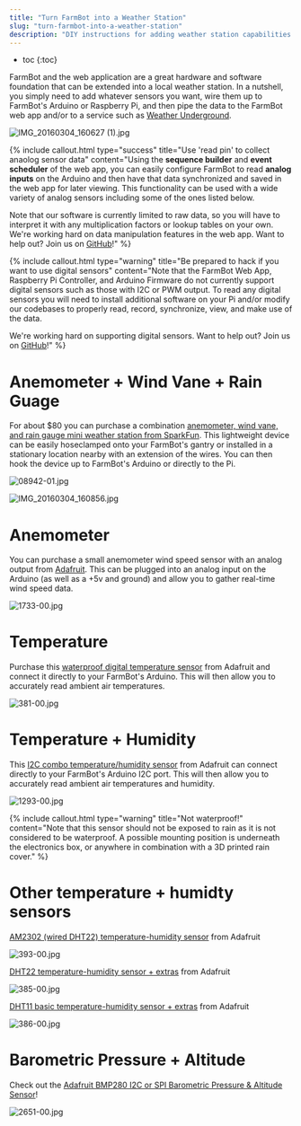 ```yaml
---
title: "Turn FarmBot into a Weather Station"
slug: "turn-farmbot-into-a-weather-station"
description: "DIY instructions for adding weather station capabilities to your FarmBot"
---
```


* toc
{:toc}

FarmBot and the web application are a great hardware and software foundation that can be extended into a local weather station. In a nutshell, you simply need to add whatever sensors you want, wire them up to FarmBot's Arduino or Raspberry Pi, and then pipe the data to the FarmBot web app and/or to a service such as [Weather Underground](https://www.wunderground.com/).

![IMG_20160304_160627 (1).jpg](_images/IMG_20160304_160627_(1).jpg)



{%
include callout.html
type="success"
title="Use 'read pin' to collect anaolog sensor data"
content="Using the **sequence builder** and **event scheduler** of the web app, you can easily configure FarmBot to read **analog inputs** on the Arduino and then have that data synchronized and saved in the web app for later viewing. This functionality can be used with a wide variety of analog sensors including some of the ones listed below.

Note that our software is currently limited to raw data, so you will have to interpret it with any multiplication factors or lookup tables on your own. We're working hard on data manipulation features in the web app. Want to help out? Join us on [GitHub](http://github.com/farmbot)!"
%}



{%
include callout.html
type="warning"
title="Be prepared to hack if you want to use digital sensors"
content="Note that the FarmBot Web App, Raspberry Pi Controller, and Arduino Firmware do not currently support digital sensors such as those with I2C or PWM output. To read any digital sensors you will need to install additional software on your Pi and/or modify our codebases to properly read, record, synchronize, view, and make use of the data.

We're working hard on supporting digital sensors. Want to help out? Join us on [GitHub](http://github.com/farmbot)!"
%}



# Anemometer + Wind Vane + Rain Guage

For about $80 you can purchase a combination [anemometer, wind vane, and rain gauge mini weather station from SparkFun](https://www.sparkfun.com/products/8942). This lightweight device can be easily hoseclamped onto your FarmBot's gantry or installed in a stationary location nearby with an extension of the wires. You can then hook the device up to FarmBot's Arduino or directly to the Pi.

![08942-01.jpg](_images/01.jpg)



![IMG_20160304_160856.jpg](_images/IMG_20160304_160856.jpg)



# Anemometer

You can purchase a small anemometer wind speed sensor with an analog output from [Adafruit](https://www.adafruit.com/products/1733). This can be plugged into an analog input on the Arduino (as well as a +5v and ground) and allow you to gather real-time wind speed data.

![1733-00.jpg](_images/00.jpg)



# Temperature

Purchase this [waterproof digital temperature sensor](https://www.adafruit.com/products/381) from Adafruit and connect it directly to your FarmBot's Arduino. This will then allow you to accurately read ambient air temperatures.

![381-00.jpg](_images/00_02.jpg)



# Temperature + Humidity

This [I2C combo temperature/humidity sensor](https://www.adafruit.com/products/1293) from Adafruit can connect directly to your FarmBot's Arduino I2C port. This will then allow you to accurately read ambient air temperatures and humidity.

![1293-00.jpg](_images/00_03.jpg)



{%
include callout.html
type="warning"
title="Not waterproof!"
content="Note that this sensor should not be exposed to rain as it is not considered to be waterproof. A possible mounting position is underneath the electronics box, or anywhere in combination with a 3D printed rain cover."
%}



# Other temperature + humidty sensors

[AM2302 (wired DHT22) temperature-humidity sensor](https://www.adafruit.com/products/393) from Adafruit

![393-00.jpg](_images/00_04.jpg)

[DHT22 temperature-humidity sensor + extras](https://www.adafruit.com/products/385) from Adafruit

![385-00.jpg](_images/00_05.jpg)

[DHT11 basic temperature-humidity sensor + extras](https://www.adafruit.com/products/386) from Adafruit

![386-00.jpg](_images/00_06.jpg)



# Barometric Pressure + Altitude

Check out the [Adafruit BMP280 I2C or SPI Barometric Pressure & Altitude Sensor](https://www.adafruit.com/products/2651)!

![2651-00.jpg](_images/00_07.jpg)

